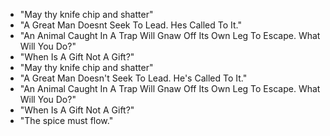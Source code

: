 - "May thy knife chip and shatter"
- "A Great Man Doesnt Seek To Lead. Hes Called To It."
- "An Animal Caught In A Trap Will Gnaw Off Its Own Leg To Escape. What Will You Do?"
- "When Is A Gift Not A Gift?"
- "May thy knife chip and shatter"
- "A Great Man Doesn't Seek To Lead. He's Called To It."
- "An Animal Caught In A Trap Will Gnaw Off Its Own Leg To Escape. What Will You Do?"
- "When Is A Gift Not A Gift?"
- "The spice must flow."

